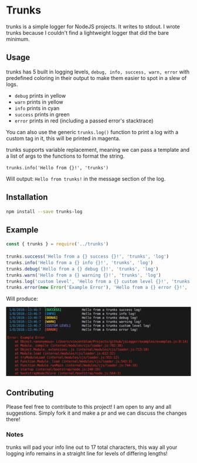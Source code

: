 # Trunks

trunks is a simple logger for NodeJS projects. It writes to stdout. I wrote trunks because I couldn't find a lightweight logger that did the bare minimum.

## Usage

trunks has 5 built in logging levels, `debug, info, success, warn, error` with predefined coloring in their output to make them easier to spot in a slew of logs.

 - `debug` prints in yellow
 - `warn` prints in yellow
 - `info` prints in cyan
 - `success` prints in green
 - `error` prints in red (including a passed error's stacktrace)

 You can also use the generic `trunks.log()` function to print a log with a custom tag in it, this will be printed in magenta.

 trunks supports variable replacement, meaning we can pass a template and a list of args to the functions to format the string.

 `trunks.info('Hello from {}!', 'trunks')`

 Will output: 
 `Hello from trunks!` in the message section of the log.

## Installation

```bash
npm install --save trunks-log
```

## Example

```js
const { trunks } = require('../trunks')

trunks.success('Hello from a {} success {}!', 'trunks', 'log')
trunks.info('Hello from a {} info {}!', 'trunks', 'log')
trunks.debug('Hello from a {} debug {}!', 'trunks', 'log')
trunks.warn('Hello from a {} warning {}!', 'trunks', 'log')
trunks.log('custom level', 'Hello from a {} custom level {}!', 'trunks', 'log')
trunks.error(new Error('Example Error'), 'Hello from a {} error {}!', 'trunks', 'log')
```

Will produce:

![trunks example](https://raw.githubusercontent.com/aturingmachine/trunks/master/examples/trunksExample.png)

## Contributing

Please feel free to contribute to this project! I am open to any and all suggestions. Simply fork it and make a pr and we can discuss the changes there!

### Notes

trunks will pad your info line out to 17 total characters, this way all your logging info remains in a straight line for levels of differing lengths!